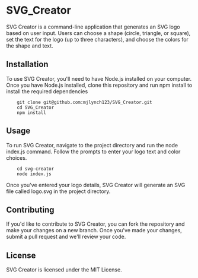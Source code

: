 # SVG_Creator

SVG Creator is a command-line application that generates an SVG logo based on user input. Users can choose a shape (circle, triangle, or square), set the text for the logo (up to three characters), and choose the colors for the shape and text.

## Installation

To use SVG Creator, you'll need to have Node.js installed on your computer. Once you have Node.js installed, clone this repository and run npm install to install the required dependencies

        git clone git@github.com:mjlynch123/SVG_Creator.git
        cd SVG_Creator
        npm install

## Usage

To run SVG Creator, navigate to the project directory and run the node index.js command. Follow the prompts to enter your logo text and color choices.

        cd svg-creator
        node index.js

Once you've entered your logo details, SVG Creator will generate an SVG file called logo.svg in the project directory.

## Contributing

If you'd like to contribute to SVG Creator, you can fork the repository and make your changes on a new branch. Once you've made your changes, submit a pull request and we'll review your code.

## License

SVG Creator is licensed under the MIT License.
